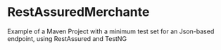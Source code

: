 # RestAssuredMerchante
Example of a Maven Project with a minimum test set for an Json-based endpoint, using RestAssured and TestNG
